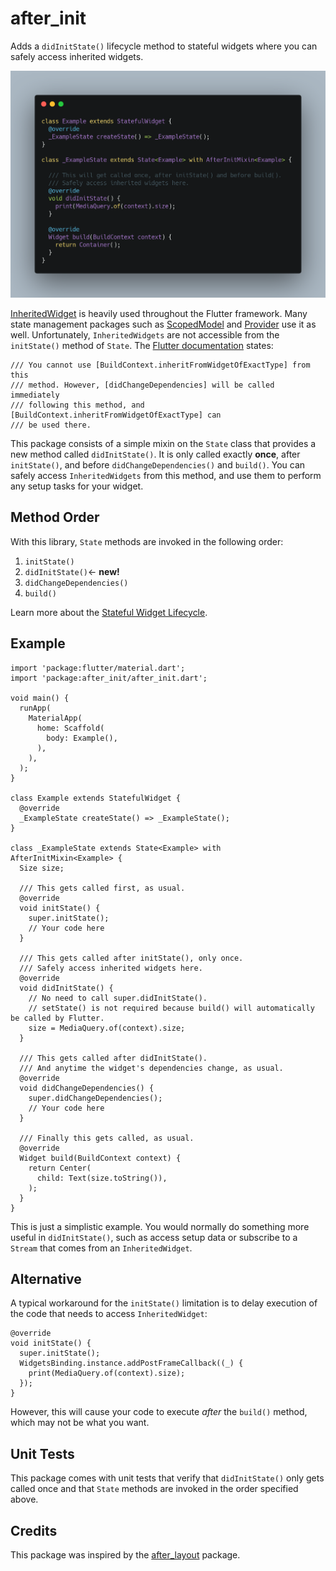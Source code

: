 # after_init

Adds a `didInitState()` lifecycle method to stateful widgets where you can safely access inherited widgets.

![](after_init.png)

[InheritedWidget](https://api.flutter.dev/flutter/widgets/InheritedWidget-class.html) is heavily used throughout the Flutter framework. Many state management packages such as [ScopedModel](https://pub.dev/packages/scoped_model) and [Provider](https://pub.dev/packages/provider) use it as well. Unfortunately, `InheritedWidgets` are not accessible from the `initState()` method of `State`. The [Flutter documentation](https://api.flutter.dev/flutter/widgets/State/initState.html) states:

```
/// You cannot use [BuildContext.inheritFromWidgetOfExactType] from this
/// method. However, [didChangeDependencies] will be called immediately
/// following this method, and [BuildContext.inheritFromWidgetOfExactType] can
/// be used there.
```

This package consists of a simple mixin on the `State` class that provides a new method called `didInitState()`. It is only called exactly **once**, after `initState()`, and before `didChangeDependencies()` and `build()`. You can safely access `InheritedWidgets` from this method, and use them to perform any setup tasks for your widget.

## Method Order
With this library, `State` methods are invoked in the following order:

1. `initState()`
1. `didInitState()`← **new!**
1. `didChangeDependencies()`
1. `build()`

Learn more about the [Stateful Widget Lifecycle](https://flutterbyexample.com/stateful-widget-lifecycle/).

## Example

```
import 'package:flutter/material.dart';
import 'package:after_init/after_init.dart';

void main() {
  runApp(
    MaterialApp(
      home: Scaffold(
        body: Example(),
      ),
    ),
  );
}

class Example extends StatefulWidget {
  @override
  _ExampleState createState() => _ExampleState();
}

class _ExampleState extends State<Example> with AfterInitMixin<Example> {
  Size size;

  /// This gets called first, as usual.
  @override
  void initState() {
    super.initState();
    // Your code here
  }

  /// This gets called after initState(), only once.
  /// Safely access inherited widgets here.
  @override
  void didInitState() {
    // No need to call super.didInitState().
    // setState() is not required because build() will automatically be called by Flutter.
    size = MediaQuery.of(context).size;
  }

  /// This gets called after didInitState().
  /// And anytime the widget's dependencies change, as usual.
  @override
  void didChangeDependencies() {
    super.didChangeDependencies();
    // Your code here
  }

  /// Finally this gets called, as usual.
  @override
  Widget build(BuildContext context) {
    return Center(
      child: Text(size.toString()),
    );
  }
}
```
This is just a simplistic example. You would normally do something more useful in `didInitState()`, such as access setup data or subscribe to a `Stream` that comes from an `InheritedWidget`.

## Alternative

A typical workaround for the `initState()` limitation is to delay execution of the code that needs to access `InheritedWidget`:

```
@override
void initState() {
  super.initState();
  WidgetsBinding.instance.addPostFrameCallback((_) {
    print(MediaQuery.of(context).size);
  });
}

```

However, this will cause your code to execute *after* the `build()` method, which may not be what you want.

## Unit Tests

This package comes with unit tests that verify that `didInitState()` only gets called once and that `State` methods are invoked in the order specified above.

## Credits

This package was inspired by the [after_layout](https://pub.dev/packages/after_layout) package.